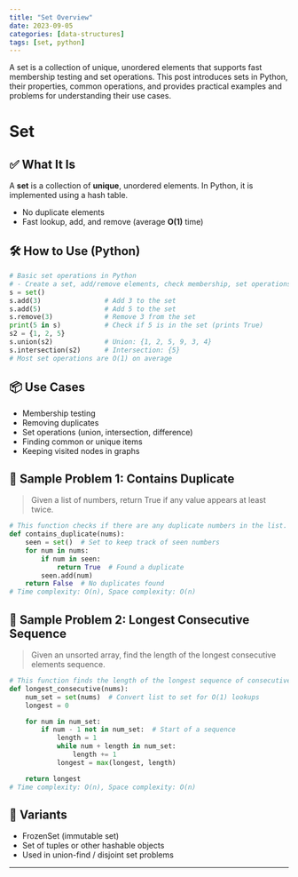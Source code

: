 ```yaml
---
title: "Set Overview"
date: 2023-09-05
categories: [data-structures]
tags: [set, python]
---
```


A set is a collection of unique, unordered elements that supports fast membership testing and set operations. This post introduces sets in Python, their properties, common operations, and provides practical examples and problems for understanding their use cases.

# Set

## ✅ What It Is

A **set** is a collection of **unique**, unordered elements. In Python, it is implemented using a hash table.

- No duplicate elements
- Fast lookup, add, and remove (average **O(1)** time)

## 🛠️ How to Use (Python)

```python
# Basic set operations in Python
# - Create a set, add/remove elements, check membership, set operations
s = set()
s.add(3)                # Add 3 to the set
s.add(5)                # Add 5 to the set
s.remove(3)             # Remove 3 from the set
print(5 in s)           # Check if 5 is in the set (prints True)
s2 = {1, 2, 5}
s.union(s2)             # Union: {1, 2, 5, 9, 3, 4}
s.intersection(s2)      # Intersection: {5}
# Most set operations are O(1) on average
```

## 📦 Use Cases

- Membership testing
- Removing duplicates
- Set operations (union, intersection, difference)
- Finding common or unique items
- Keeping visited nodes in graphs

## 📘 Sample Problem 1: Contains Duplicate

> Given a list of numbers, return True if any value appears at least twice.

```python
# This function checks if there are any duplicate numbers in the list.
def contains_duplicate(nums):
    seen = set()  # Set to keep track of seen numbers
    for num in nums:
        if num in seen:
            return True  # Found a duplicate
        seen.add(num)
    return False  # No duplicates found
# Time complexity: O(n), Space complexity: O(n)
```

## 📘 Sample Problem 2: Longest Consecutive Sequence

> Given an unsorted array, find the length of the longest consecutive elements sequence.

```python
# This function finds the length of the longest sequence of consecutive numbers in the list.
def longest_consecutive(nums):
    num_set = set(nums)  # Convert list to set for O(1) lookups
    longest = 0

    for num in num_set:
        if num - 1 not in num_set:  # Start of a sequence
            length = 1
            while num + length in num_set:
                length += 1
            longest = max(longest, length)

    return longest
# Time complexity: O(n), Space complexity: O(n)
```

## 🔁 Variants

- FrozenSet (immutable set)
- Set of tuples or other hashable objects
- Used in union-find / disjoint set problems

---

